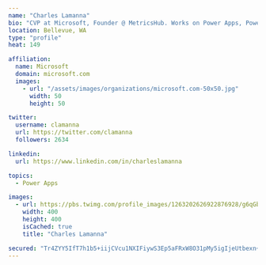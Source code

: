 ```yaml
---
name: "Charles Lamanna"
bio: "CVP at Microsoft, Founder @ MetricsHub. Works on Power Apps, Power Automate, Power Virtual Agent, Common Data Service and Dynamics 365."
location: Bellevue, WA
type: "profile"
heat: 149

affiliation:
  name: Microsoft
  domain: microsoft.com
  images:
    - url: "/assets/images/organizations/microsoft.com-50x50.jpg"
      width: 50
      height: 50

twitter:
  username: clamanna
  url: https://twitter.com/clamanna
  followers: 2634

linkedin:
  url: https://www.linkedin.com/in/charleslamanna

topics:
  - Power Apps

images:
  - url: https://pbs.twimg.com/profile_images/1263202626922876928/g6qGbHZ-_400x400.jpg
    width: 400
    height: 400
    isCached: true
    title: "Charles Lamanna"

secured: "Tr4ZYY5IfT7h1b5+iijCVcu1NXIFiywS3Ep5aFRxW8O31pMy5igIjeUtbexn+3L6hihrperhqxugZikm3fp4b/QFw8LkqDoo4dJ0PZfmEYH1aTyOtNY8D2sxqanvgyguGF4ZYYiKR7OGfYX2ff3Gogm+gDfG2AdtcHs9zmLQei0CDfWdxtTxxf55Qsr1ogoyHPFgblymSjSlPaN+9A1FjPwptCKqYLC40cV9vY/Qlu70c2FTPx+bZKTc0fWbgkgCViLg7hkusxsWxJECBToIKZ7bhNjZrcaolzp9XbpfOAyvS3nYb2d6OfyDrF/tRj7Xa4aIDC0l8Uhdl9JA6/cU/4dXd/VcnRy4PfIr5zNjIhnbM+9nOiwvH1lVQC6S3vfFr44+lZZz0ioY3yBeH08uyarxtQrAbovrLXis7892u0g=;N7b6xk5K4qvZ6aAPpWRgbQ=="
---
```


